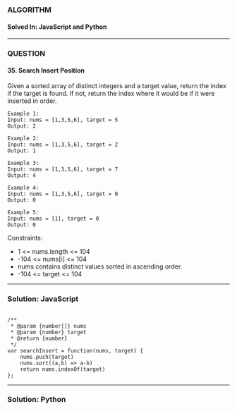 ### ALGORITHM
#### Solved In: JavaScript and Python
-----
### QUESTION

#### 35. Search Insert Position

Given a sorted array of distinct integers and a target value, return the index if the target is found. If not, return the index where it would be if it were inserted in order.

``` 
Example 1:
Input: nums = [1,3,5,6], target = 5
Output: 2

Example 2:
Input: nums = [1,3,5,6], target = 2
Output: 1

Example 3:
Input: nums = [1,3,5,6], target = 7
Output: 4

Example 4:
Input: nums = [1,3,5,6], target = 0
Output: 0

Example 5:
Input: nums = [1], target = 0
Output: 0

```

Constraints:

* 1 <= nums.length <= 104
* -104 <= nums[i] <= 104
* nums contains distinct values sorted in ascending order.
* -104 <= target <= 104

-----

### Solution: JavaScript

```

/**
 * @param {number[]} nums
 * @param {number} target
 * @return {number}
 */
var searchInsert = function(nums, target) {
    nums.push(target)
    nums.sort((a,b) => a-b)
    return nums.indexOf(target)
};

```

-----

### Solution: Python

```
        
```
